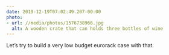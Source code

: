 ```yaml
---
date: 2019-12-19T07:02:49.207-00:00
photo:
- url: //media/photos/1576738966.jpg
  alt: A wooden crate that can holds three bottles of wine
---
```

Let’s try to build a very low budget eurorack case with that.
